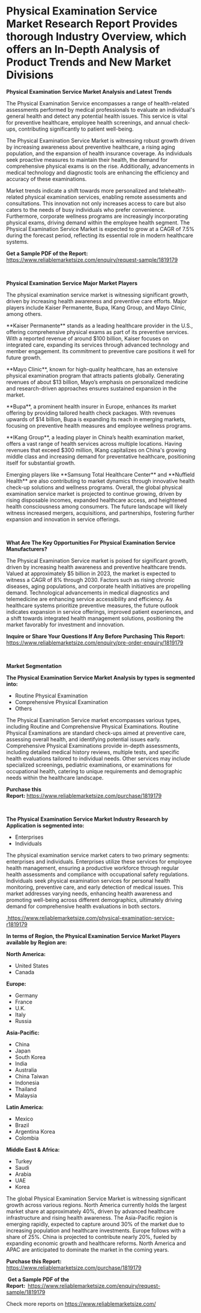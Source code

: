 <p><h1>Physical Examination Service Market Research Report Provides thorough Industry Overview, which offers an In-Depth Analysis of Product Trends and New Market Divisions</h1></p><p><strong>Physical Examination Service Market Analysis and Latest Trends</strong></p>
<p><p>The Physical Examination Service encompasses a range of health-related assessments performed by medical professionals to evaluate an individual's general health and detect any potential health issues. This service is vital for preventive healthcare, employee health screenings, and annual check-ups, contributing significantly to patient well-being.</p><p>The Physical Examination Service Market is witnessing robust growth driven by increasing awareness about preventive healthcare, a rising aging population, and the expansion of health insurance coverage. As individuals seek proactive measures to maintain their health, the demand for comprehensive physical exams is on the rise. Additionally, advancements in medical technology and diagnostic tools are enhancing the efficiency and accuracy of these examinations.</p><p>Market trends indicate a shift towards more personalized and telehealth-related physical examination services, enabling remote assessments and consultations. This innovation not only increases access to care but also caters to the needs of busy individuals who prefer convenience. Furthermore, corporate wellness programs are increasingly incorporating physical exams, driving demand within the employee health segment. The Physical Examination Service Market is expected to grow at a CAGR of 7.5% during the forecast period, reflecting its essential role in modern healthcare systems.</p></p>
<p><strong>Get a Sample PDF of the Report:&nbsp;</strong> <a href="https://www.reliablemarketsize.com/enquiry/request-sample/1819179?utm_campaign=1103&utm_medium=2&utm_source=Github&utm_content=ia&utm_term=05032025&utm_id=physical-examination-service">https://www.reliablemarketsize.com/enquiry/request-sample/1819179</a></p>
<p>&nbsp;</p>
<p><strong>Physical Examination Service Major Market Players</strong></p>
<p><p>The physical examination service market is witnessing significant growth, driven by increasing health awareness and preventive care efforts. Major players include Kaiser Permanente, Bupa, IKang Group, and Mayo Clinic, among others.</p><p>**Kaiser Permanente** stands as a leading healthcare provider in the U.S., offering comprehensive physical exams as part of its preventive services. With a reported revenue of around $100 billion, Kaiser focuses on integrated care, expanding its services through advanced technology and member engagement. Its commitment to preventive care positions it well for future growth.</p><p>**Mayo Clinic**, known for high-quality healthcare, has an extensive physical examination program that attracts patients globally. Generating revenues of about $13 billion, Mayo’s emphasis on personalized medicine and research-driven approaches ensures sustained expansion in the market.</p><p>**Bupa**, a prominent health insurer in Europe, enhances its market offering by providing tailored health check packages. With revenues upwards of $14 billion, Bupa is expanding its reach in emerging markets, focusing on preventive health measures and employee wellness programs.</p><p>**IKang Group**, a leading player in China’s health examination market, offers a vast range of health services across multiple locations. Having revenues that exceed $300 million, IKang capitalizes on China's growing middle class and increasing demand for preventative healthcare, positioning itself for substantial growth.</p><p>Emerging players like **Samsung Total Healthcare Center** and **Nuffield Health** are also contributing to market dynamics through innovative health check-up solutions and wellness programs. Overall, the global physical examination service market is projected to continue growing, driven by rising disposable incomes, expanded healthcare access, and heightened health consciousness among consumers. The future landscape will likely witness increased mergers, acquisitions, and partnerships, fostering further expansion and innovation in service offerings.</p></p>
<p>&nbsp;</p>
<p><strong>What Are The Key Opportunities For Physical Examination Service Manufacturers?</strong></p>
<p><p>The Physical Examination Service market is poised for significant growth, driven by increasing health awareness and preventive healthcare trends. Valued at approximately $5 billion in 2023, the market is expected to witness a CAGR of 8% through 2030. Factors such as rising chronic diseases, aging populations, and corporate health initiatives are propelling demand. Technological advancements in medical diagnostics and telemedicine are enhancing service accessibility and efficiency. As healthcare systems prioritize preventive measures, the future outlook indicates expansion in service offerings, improved patient experiences, and a shift towards integrated health management solutions, positioning the market favorably for investment and innovation.</p></p>
<p><strong>Inquire or Share Your Questions If Any Before Purchasing This Report:</strong> <a href="https://www.reliablemarketsize.com/enquiry/pre-order-enquiry/1819179?utm_campaign=1103&utm_medium=2&utm_source=Github&utm_content=ia&utm_term=05032025&utm_id=physical-examination-service">https://www.reliablemarketsize.com/enquiry/pre-order-enquiry/1819179</a></p>
<p>&nbsp;</p>
<p><strong>Market Segmentation</strong></p>
<p><strong>The Physical Examination Service Market Analysis by types is segmented into:</strong></p>
<p><ul><li>Routine Physical Examination</li><li>Comprehensive Physical Examination</li><li>Others</li></ul></p>
<p><p>The Physical Examination Service market encompasses various types, including Routine and Comprehensive Physical Examinations. Routine Physical Examinations are standard check-ups aimed at preventive care, assessing overall health, and identifying potential issues early. Comprehensive Physical Examinations provide in-depth assessments, including detailed medical history reviews, multiple tests, and specific health evaluations tailored to individual needs. Other services may include specialized screenings, pediatric examinations, or examinations for occupational health, catering to unique requirements and demographic needs within the healthcare landscape.</p></p>
<p><strong>Purchase this Report:&nbsp;</strong><a href="https://www.reliablemarketsize.com/purchase/1819179?utm_campaign=1103&utm_medium=2&utm_source=Github&utm_content=ia&utm_term=05032025&utm_id=physical-examination-service">https://www.reliablemarketsize.com/purchase/1819179</a></p>
<p>&nbsp;</p>
<p><strong>The Physical Examination Service Market Industry Research by Application is segmented into:</strong></p>
<p><ul><li>Enterprises</li><li>Individuals</li></ul></p>
<p><p>The physical examination service market caters to two primary segments: enterprises and individuals. Enterprises utilize these services for employee health management, ensuring a productive workforce through regular health assessments and compliance with occupational safety regulations. Individuals seek physical examination services for personal health monitoring, preventive care, and early detection of medical issues. This market addresses varying needs, enhancing health awareness and promoting well-being across different demographics, ultimately driving demand for comprehensive health evaluations in both sectors.</p></p>
<p><a href="https://www.reliablemarketsize.com/physical-examination-service-r1819179?utm_campaign=1103&utm_medium=2&utm_source=Github&utm_content=ia&utm_term=05032025&utm_id=physical-examination-service">&nbsp;https://www.reliablemarketsize.com/physical-examination-service-r1819179</a></p>
<p><strong>In terms of Region, the Physical Examination Service Market Players available by Region are:</strong></p>
<p>
    <p> <strong> North America: </strong>
        <ul>
            <li>United States</li>
            <li>Canada</li>
        </ul>
        </p> 
    <p> <strong> Europe: </strong>
        <ul>
            <li>Germany</li>
            <li>France</li>
            <li>U.K.</li>
            <li>Italy</li>
            <li>Russia</li>
        </ul>
        </p> 
    <p> <strong> Asia-Pacific: </strong>
        <ul>
            <li>China</li>
            <li>Japan</li>
            <li>South Korea</li>
            <li>India</li>
            <li>Australia</li>
            <li>China Taiwan</li>
            <li>Indonesia</li>
            <li>Thailand</li>
            <li>Malaysia</li>
        </ul>
        </p> 
    <p> <strong> Latin America: </strong>
        <ul>
            <li>Mexico</li>
            <li>Brazil</li>
            <li>Argentina Korea</li>
            <li>Colombia</li>
        </ul>
        </p> 
    <p> <strong> Middle East & Africa: </strong>
        <ul>
            <li>Turkey</li>
            <li>Saudi</li>
            <li>Arabia</li>
            <li>UAE</li>
            <li>Korea</li>
        </ul>
    </p>
    </p>
<p><p>The global Physical Examination Service Market is witnessing significant growth across various regions. North America currently holds the largest market share at approximately 40%, driven by advanced healthcare infrastructure and rising health awareness. The Asia-Pacific region is emerging rapidly, expected to capture around 30% of the market due to increasing population and healthcare investments. Europe follows with a share of 25%. China is projected to contribute nearly 20%, fueled by expanding economic growth and healthcare reforms. North America and APAC are anticipated to dominate the market in the coming years.</p></p>
<p><strong>Purchase this Report: </strong><a href="https://www.reliablemarketsize.com/purchase/1819179?utm_campaign=1103&utm_medium=2&utm_source=Github&utm_content=ia&utm_term=05032025&utm_id=physical-examination-service">https://www.reliablemarketsize.com/purchase/1819179</a></p>
<p>&nbsp;<strong>Get a Sample PDF of the Report:&nbsp;&nbsp;</strong><a href="https://www.reliablemarketsize.com/enquiry/request-sample/1819179?utm_campaign=1103&utm_medium=2&utm_source=Github&utm_content=ia&utm_term=05032025&utm_id=physical-examination-service">https://www.reliablemarketsize.com/enquiry/request-sample/1819179</a></p>
<p><strong></strong></p>
<p>Check more reports on <a href="https://www.reliablemarketsize.com/?utm_campaign=1103&utm_medium=2&utm_source=Github&utm_content=ia&utm_term=05032025&utm_id=physical-examination-service">https://www.reliablemarketsize.com/</a></p>